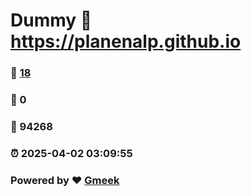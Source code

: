 # Dummy :link: https://planenalp.github.io 
### :page_facing_up: [18](https://planenalp.github.io/tag.html) 
### :speech_balloon: 0 
### :hibiscus: 94268 
### :alarm_clock: 2025-04-02 03:09:55 
### Powered by :heart: [Gmeek](https://github.com/Meekdai/Gmeek)
